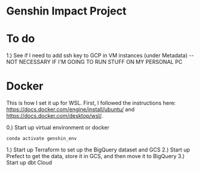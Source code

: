 # Genshin Impact Project

# To do

1.) See if I need to add ssh key to GCP in VM instances (under Metadata) --NOT NECESSARY IF I'M GOING TO RUN STUFF ON MY PERSONAL PC

# Docker

This is how I set it up for WSL. First, I followed the instructions here: https://docs.docker.com/engine/install/ubuntu/ and https://docs.docker.com/desktop/wsl/. 

0.) Start up virtual environment or docker
```shell
conda activate genshin_env
```
1.) Start up Terraform to set up the BigQuery dataset and GCS
2.) Start up Prefect to get the data, store it in GCS, and then move it to BigQuery
3.) Start up dbt Cloud